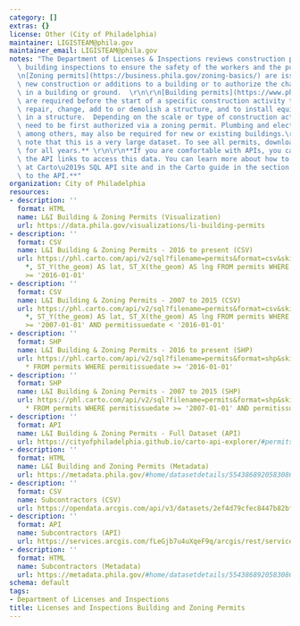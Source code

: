```yaml
---
category: []
extras: {}
license: Other (City of Philadelphia)
maintainer: LIGISTEAM@phila.gov
maintainer_email: LIGISTEAM@phila.gov
notes: "The Department of Licenses & Inspections reviews construction plans and conducts\
  \ building inspections to ensure the safety of the workers and the public. \r\n\r\
  \n[Zoning permits](https://business.phila.gov/zoning-basics/) are issued to authorize\
  \ new construction or additions to a building or to authorize the change of use\
  \ in a building or ground.  \r\n\r\n[Building permits](https://www.phila.gov/services/permits-violations-licenses/build-rent-or-sell-a-property/get-a-building-permit/)\
  \ are required before the start of a specific construction activity to enlarge,\
  \ repair, change, add to or demolish a structure, and to install equipment or systems\
  \ in a structure.  Depending on the scale or type of construction activity, it may\
  \ need to be first authorized via a zoning permit. Plumbing and electrical permits,\
  \ among others, may also be required for new or existing buildings.\r\n\r\n**Please\
  \ note that this is a very large dataset. To see all permits, download all datasets\
  \ for all years.** \r\n\r\n**If you are comfortable with APIs, you can also use\
  \ the API links to access this data. You can learn more about how to use the API\
  \ at Carto\u2019s SQL API site and in the Carto guide in the section on making calls\
  \ to the API.**"
organization: City of Philadelphia
resources:
- description: ''
  format: HTML
  name: L&I Building & Zoning Permits (Visualization)
  url: https://data.phila.gov/visualizations/li-building-permits
- description: ''
  format: CSV
  name: L&I Building & Zoning Permits - 2016 to present (CSV)
  url: https://phl.carto.com/api/v2/sql?filename=permits&format=csv&skipfields=cartodb_id,the_geom,the_geom_webmercator&q=SELECT
    *, ST_Y(the_geom) AS lat, ST_X(the_geom) AS lng FROM permits WHERE permitissuedate
    >= '2016-01-01'
- description: ''
  format: CSV
  name: L&I Building & Zoning Permits - 2007 to 2015 (CSV)
  url: https://phl.carto.com/api/v2/sql?filename=permits&format=csv&skipfields=cartodb_id,the_geom,the_geom_webmercator&q=SELECT
    *, ST_Y(the_geom) AS lat, ST_X(the_geom) AS lng FROM permits WHERE permitissuedate
    >= '2007-01-01' AND permitissuedate < '2016-01-01'
- description: ''
  format: SHP
  name: L&I Building & Zoning Permits - 2016 to present (SHP)
  url: https://phl.carto.com/api/v2/sql?filename=permits&format=shp&skipfields=cartodb_id&q=SELECT
    * FROM permits WHERE permitissuedate >= '2016-01-01'
- description: ''
  format: SHP
  name: L&I Building & Zoning Permits - 2007 to 2015 (SHP)
  url: https://phl.carto.com/api/v2/sql?filename=permits&format=shp&skipfields=cartodb_id&q=SELECT
    * FROM permits WHERE permitissuedate >= '2007-01-01' AND permitissuedate < '2016-01-01'
- description: ''
  format: API
  name: L&I Building & Zoning Permits - Full Dataset (API)
  url: https://cityofphiladelphia.github.io/carto-api-explorer/#permits
- description: ''
  format: HTML
  name: L&I Building and Zoning Permits (Metadata)
  url: https://metadata.phila.gov/#home/datasetdetails/5543868920583086178c4f8f/representationdetails/5e9a01ac801624001585ca11/
- description: ''
  format: CSV
  name: Subcontractors (CSV)
  url: https://opendata.arcgis.com/api/v3/datasets/2ef4d79cfec8447b82bfcb2169d99175_0/downloads/data?format=csv&spatialRefId=4326
- description: ''
  format: API
  name: Subcontractors (API)
  url: https://services.arcgis.com/fLeGjb7u4uXqeF9q/arcgis/rest/services/SUBCONTRACTORS/FeatureServer/0/query?outFields=*&where=1%3D1
- description: ''
  format: HTML
  name: Subcontractors (Metadata)
  url: https://metadata.phila.gov/#home/datasetdetails/5543868920583086178c4f8f/representationdetails/60ad8730d71dfb001e62efa0/
schema: default
tags:
- Department of Licenses and Inspections
title: Licenses and Inspections Building and Zoning Permits
---
```

